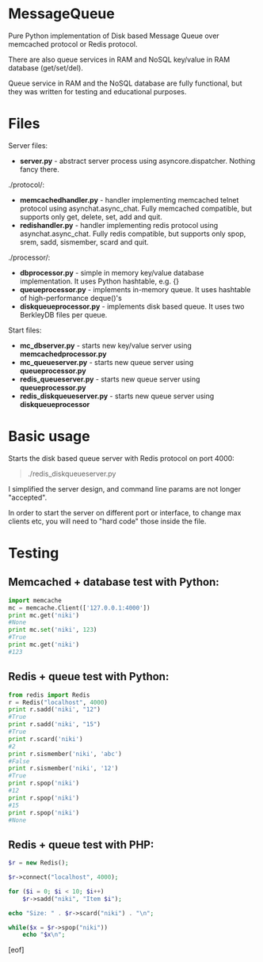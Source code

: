 MessageQueue
============

Pure Python implementation of Disk based Message Queue over memcached protocol or Redis protocol.

There are also queue services in RAM and NoSQL key/value in RAM database (get/set/del).

Queue service in RAM and the NoSQL database are fully functional, but they was written for testing and educational purposes.

# Files

Server files:
- **server.py** - abstract server process using asyncore.dispatcher. Nothing fancy there.

./protocol/:
- **memcachedhandler.py** - handler implementing memcached telnet protocol using asynchat.async_chat. Fully memcached compatible, but supports only get, delete, set, add and quit.
- **redishandler.py** - handler implementing redis protocol using asynchat.async_chat. Fully redis compatible, but supports only spop, srem, sadd, sismember, scard and quit.

./processor/:
- **dbprocessor.py** - simple in memory key/value database implementation. It uses Python hashtable, e.g. {}
- **queueprocessor.py** - implements in-memory queue. It uses hashtable of high-performance deque()'s
- **diskqueueprocessor.py** - implements disk based queue. It uses two BerkleyDB files per queue.

Start files:
- **mc_dbserver.py** - starts new key/value server using **memcachedprocessor.py**
- **mc_queueserver.py** - starts new queue server using **queueprocessor.py**
- **redis_queueserver.py** - starts new queue server using **queueprocessor.py**
- **redis_diskqueueserver.py** - starts new queue server using **diskqueueprocessor**

# Basic usage

Starts the disk based queue server with Redis protocol on port 4000:

> ./redis_diskqueueserver.py

I simplified the server design, and command line params are not longer "accepted".

In order to start the server on different port or interface, to change max clients etc,
you will need to "hard code" those inside the file.

# Testing

## Memcached + database test with Python:

```python
import memcache
mc = memcache.Client(['127.0.0.1:4000'])
print mc.get('niki')
#None
print mc.set('niki', 123)
#True
print mc.get('niki')
#123
```

## Redis + queue test with Python:

```python
from redis import Redis
r = Redis("localhost", 4000)
print r.sadd('niki', "12")
#True
print r.sadd('niki', "15")
#True
print r.scard('niki')
#2
print r.sismember('niki', 'abc')
#False
print r.sismember('niki', '12')
#True
print r.spop('niki')
#12
print r.spop('niki')
#15
print r.spop('niki')
#None
```

## Redis + queue test with PHP:

```php
$r = new Redis();

$r->connect("localhost", 4000);

for ($i = 0; $i < 10; $i++)
	$r->sadd("niki", "Item $i");

echo "Size: " . $r->scard("niki") . "\n";

while($x = $r->spop("niki"))
	echo "$x\n";
```

[eof]
